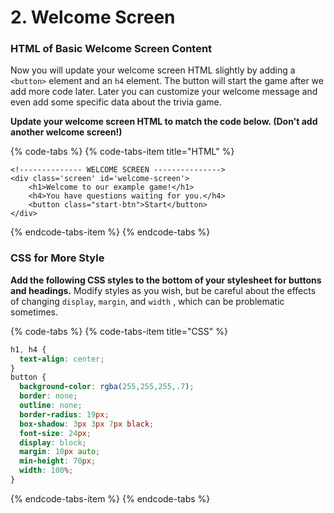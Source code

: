 # 2. Welcome Screen

### HTML of Basic Welcome Screen Content

Now you will update your welcome screen HTML slightly by adding a `<button>` element and an `h4` element. The button will start the game after we add more code later. Later you can customize your welcome message and even add some specific data about the trivia game.

**Update your welcome screen HTML to match the code below. \(Don't add another welcome screen!\)**

{% code-tabs %}
{% code-tabs-item title="HTML" %}
```markup
<!-------------- WELCOME SCREEN --------------->
<div class='screen' id='welcome-screen'>
    <h1>Welcome to our example game!</h1>
    <h4>You have questions waiting for you.</h4>
    <button class="start-btn">Start</button>
</div>
```
{% endcode-tabs-item %}
{% endcode-tabs %}

### CSS for More Style

**Add the following CSS styles to the bottom of your stylesheet for buttons and headings.** Modify styles as you wish, but be careful about the effects of changing `display`, `margin`, and `width` , which can be problematic sometimes.

{% code-tabs %}
{% code-tabs-item title="CSS" %}
```css
h1, h4 {
  text-align: center;
}
button {
  background-color: rgba(255,255,255,.7);
  border: none;
  outline: none;
  border-radius: 19px;
  box-shadow: 3px 3px 7px black;
  font-size: 24px;
  display: block;
  margin: 10px auto;
  min-height: 70px;
  width: 100%;
}
```
{% endcode-tabs-item %}
{% endcode-tabs %}



